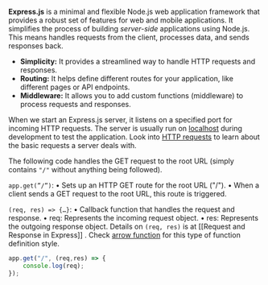 **Express.js** is a minimal and flexible Node.js web application framework that provides a robust set of features for web and mobile applications. It simplifies the process of building *server-side* applications using Node.js. This means handles requests from the client, processes data, and sends responses back.

- **Simplicity:** It provides a streamlined way to handle HTTP requests and responses.
- **Routing:** It helps define different routes for your application, like different pages or API endpoints.
- **Middleware:** It allows you to add custom functions (middleware) to process requests and responses.

When we start an Express.js server, it listens on a specified port for incoming HTTP requests. The server is usually run on [localhost](../localhost) during development to test the application. Look into [HTTP requests](../HTTP%20requests.md) to learn about the basic requests a server deals with.

The following code handles the GET request to the root URL (simply contains `"/"` without anything being followed). 

`app.get(”/”)`:
	•	Sets up an HTTP GET route for the root URL ("/").
	•	When a client sends a GET request to the root URL, this route is triggered.
	
`(req, res) => {…}`:
	•	Callback function that handles the request and response.
	•	req: Represents the incoming request object.
	•	res: Represents the outgoing response object.
Details on `(req, res)` is at [[Request and Response in Express]] . Check [arrow function](arrow%20function.md) for this type of function definition style.

```js
app.get("/", (req,res) => {
	console.log(req);
});
```

